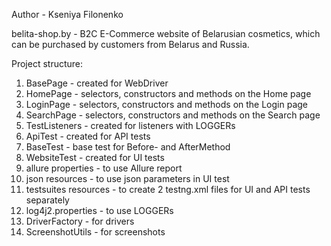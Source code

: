 Author - Kseniya Filonenko

belita-shop.by - B2C E-Commerce website of Belarusian cosmetics, 
which can be purchased by customers from Belarus and Russia.

Project structure:
1. BasePage - created for WebDriver
2. HomePage - selectors, constructors and methods on the Home page
3. LoginPage - selectors, constructors and methods on the Login page
4. SearchPage - selectors, constructors and methods on the Search page
5. TestListeners - created for listeners with LOGGERs
6. ApiTest - created for API tests
7. BaseTest - base test for Before- and AfterMethod
8. WebsiteTest - created for UI tests
9. allure properties - to use Allure report
10. json resources - to use json parameters in UI test
11. testsuites resources - to create 2 testng.xml files for UI and API tests separately
12. log4j2.properties - to use LOGGERs
13. DriverFactory - for drivers
14. ScreenshotUtils - for screenshots
